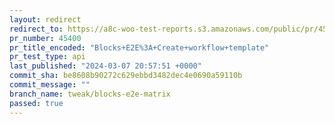 ```yaml
---
layout: redirect
redirect_to: https://a8c-woo-test-reports.s3.amazonaws.com/public/pr/45400/api/index.html
pr_number: 45400
pr_title_encoded: "Blocks+E2E%3A+Create+workflow+template"
pr_test_type: api
last_published: "2024-03-07 20:57:51 +0000"
commit_sha: be8608b90272c629ebbd3482dec4e0690a59110b
commit_message: ""
branch_name: tweak/blocks-e2e-matrix
passed: true
---
```

